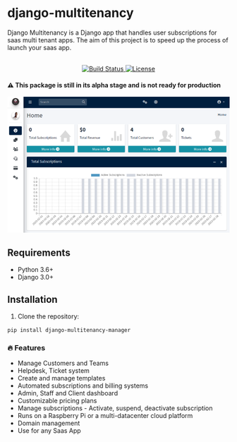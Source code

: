 # django-multitenancy
Django Multitenancy is a Django app that handles user subscriptions for saas multi tenant apps.
The aim of this project is to speed up the process of launch your saas app.
<p align="center">
    <br>
    <a href="https://github.com/tekanokhambane/django-multitenancy/actions">
        <img src="https://github.com/tekanokhambane/django-multitenancy/workflows/test.yml/badge.svg?event=push" alt="Build Status" />
    </a>
    <a href="https://opensource.org/licenses/BSD-3-Clause">
        <img src="https://img.shields.io/badge/license-BSD-blue.svg" alt="License" />
    </a>
</p>


#### :warning: This package is still in its alpha stage and is not ready for production

![django-multitenancy screenshot](https://github.com/tekanokhambane/django-multitenancy/blob/main/.github/dango-multitenancy-screenshot.png)

## Requirements
- Python 3.6+
- Django 3.0+

## Installation
1. Clone the repository:
```
pip install django-multitenancy-manager

```


### 🔥 Features

-   Manage Customers and Teams
-   Helpdesk, Ticket system
-   Create and manage templates
-   Automated subscriptions and billing systems
-   Admin, Staff and Client dashboard
-   Customizable pricing plans
-   Manage subscriptions - Activate, suspend, deactivate subscription
-   Runs on a Raspberry Pi or a multi-datacenter cloud platform
-   Domain management 
-   Use for any Saas App

